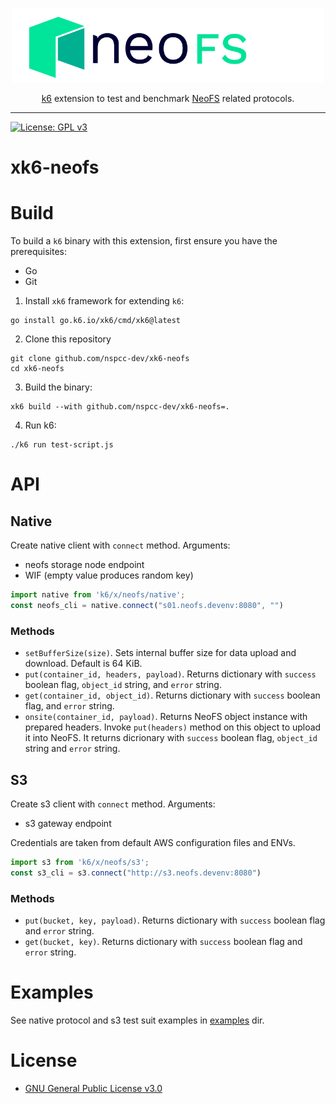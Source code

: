 <p align="center">
<img src="./.github/logo.svg" width="500px" alt="NeoFS">
</p>
<p align="center">
  <a href="https://go.k6.io/k6">k6</a> extension to test and benchmark <a href="https://fs.neo.org">NeoFS</a> related protocols.
</p>

---
[![License: GPL v3](https://img.shields.io/badge/License-GPLv3-blue.svg)](https://www.gnu.org/licenses/gpl-3.0)

# xk6-neofs

# Build

To build a `k6` binary with this extension, first ensure you have the prerequisites:

- Go
- Git

1. Install `xk6` framework for extending `k6`:
```shell
go install go.k6.io/xk6/cmd/xk6@latest
```

2. Clone this repository
```shell
git clone github.com/nspcc-dev/xk6-neofs
cd xk6-neofs
```

3. Build the binary:
```shell
xk6 build --with github.com/nspcc-dev/xk6-neofs=.
```

4. Run k6:
```shell
./k6 run test-script.js
```

# API

## Native

Create native client with `connect` method. Arguments:
- neofs storage node endpoint
- WIF (empty value produces random key)

```js
import native from 'k6/x/neofs/native';
const neofs_cli = native.connect("s01.neofs.devenv:8080", "")
```

### Methods
- `setBufferSize(size)`. Sets internal buffer size for data upload and 
  download. Default is 64 KiB.
- `put(container_id, headers, payload)`. Returns dictionary with `success` 
  boolean flag, `object_id` string, and `error` string.
- `get(container_id, object_id)`. Returns dictionary with `success` boolean
  flag, and `error` string.
- `onsite(container_id, payload)`. Returns NeoFS object instance with prepared
  headers. Invoke `put(headers)` method on this object to upload it into NeoFS.
  It returns dicrionary with `success` boolean flag, `object_id` string and
  `error` string.

## S3

Create s3 client with `connect` method. Arguments:
- s3 gateway endpoint

Credentials are taken from default AWS configuration files and ENVs.

```js
import s3 from 'k6/x/neofs/s3';
const s3_cli = s3.connect("http://s3.neofs.devenv:8080")
```

### Methods
- `put(bucket, key, payload)`. Returns dictionary with `success` boolean flag 
  and `error` string.
- `get(bucket, key)`. Returns dictionary with `success` boolean flag and `error`
  string.

# Examples

See native protocol and s3 test suit examples in [examples](./examples) dir.

# License

- [GNU General Public License v3.0](LICENSE)

